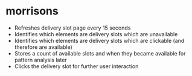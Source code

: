 # morrisons

- Refreshes delivery slot page every 15 seconds
- Identifies which elements are delivery slots which are unavailable
- Identifies which elements are delivery slots which are clickable (and therefore are available)
- Stores a count of available slots and when they became available for pattern analysis later
- Clicks the delivery slot for further user interaction
